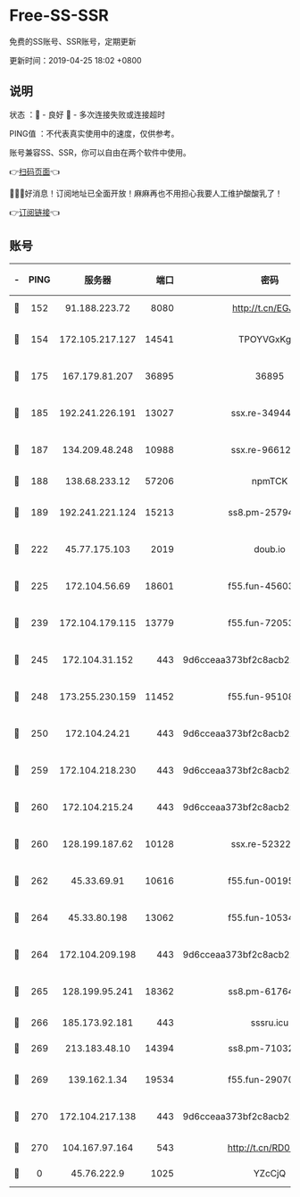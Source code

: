 # Free-SS-SSR

免费的SS账号、SSR账号，定期更新

更新时间：2019-04-25 18:02 +0800

## 说明

状态     ：🙂 - 良好 🙁 - 多次连接失败或连接超时

PING值   ：不代表真实使用中的速度，仅供参考。

账号兼容SS、SSR，你可以自由在两个软件中使用。

👉[扫码页面](https://liesauer.github.io/Free-SS-SSR/)👈

🎉🎉🎉好消息！订阅地址已全面开放！麻麻再也不用担心我要人工维护酸酸乳了！

👉[订阅链接](https://www.liesauer.net/yogurt/subscribe?ACCESS_TOKEN=DAYxR3mMaZAsaqUb)👈

## 账号

|-|PING|服务器|端口|密码|加密方式|区域|
|:----:|:----:|:-----:|-----:|:----:|:----:|:----:|
|🙂|152|91.188.223.72|8080|http://t.cn/EGJIyrl|rc4-md5|RU|
|🙂|154|172.105.217.127|14541|TPOYVGxKglpi|aes-256-cfb|JP|
|🙂|175|167.179.81.207|36895|36895|aes-256-cfb|JP|
|🙂|185|192.241.226.191|13027|ssx.re-34944124|aes-256-cfb|US|
|🙂|187|134.209.48.248|10988|ssx.re-96612266|aes-256-cfb|US|
|🙂|188|138.68.233.12|57206|npmTCK|rc4-md5|US|
|🙂|189|192.241.221.124|15213|ss8.pm-25794804|aes-256-cfb|US|
|🙂|222|45.77.175.103|2019|doub.io|aes-128-ctr|SG|
|🙂|225|172.104.56.69|18601|f55.fun-45603382|aes-256-cfb|SG|
|🙂|239|172.104.179.115|13779|f55.fun-72053902|aes-256-cfb|SG|
|🙂|245|172.104.31.152|443|9d6cceaa373bf2c8acb22e60b6a58be6|aes-256-cfb|US|
|🙂|248|173.255.230.159|11452|f55.fun-95108879|aes-256-cfb|US|
|🙂|250|172.104.24.21|443|9d6cceaa373bf2c8acb22e60b6a58be6|aes-256-cfb|US|
|🙂|259|172.104.218.230|443|9d6cceaa373bf2c8acb22e60b6a58be6|aes-256-cfb|US|
|🙂|260|172.104.215.24|443|9d6cceaa373bf2c8acb22e60b6a58be6|aes-256-cfb|US|
|🙂|260|128.199.187.62|10128|ssx.re-52322038|aes-256-cfb|SG|
|🙂|262|45.33.69.91|10616|f55.fun-00195736|aes-256-cfb|US|
|🙂|264|45.33.80.198|13062|f55.fun-10534889|aes-256-cfb|US|
|🙂|264|172.104.209.198|443|9d6cceaa373bf2c8acb22e60b6a58be6|aes-256-cfb|US|
|🙂|265|128.199.95.241|18362|ss8.pm-61764632|aes-256-cfb|SG|
|🙂|266|185.173.92.181|443|sssru.icu|rc4-md5|RU|
|🙂|269|213.183.48.10|14394|ss8.pm-71032456|rc4-md5|RU|
|🙂|269|139.162.1.34|19534|f55.fun-29070287|aes-256-cfb|SG|
|🙂|270|172.104.217.138|443|9d6cceaa373bf2c8acb22e60b6a58be6|aes-256-cfb|US|
|🙂|270|104.167.97.164|543|http://t.cn/RD0D7sx|rc4-md5|CA|
|🙁|0|45.76.222.9|1025|YZcCjQ|rc4-md5|JP|
